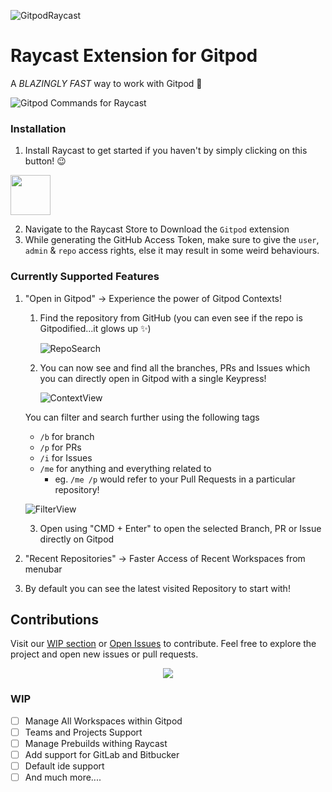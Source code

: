 ![GitpodRaycast](https://user-images.githubusercontent.com/72302948/212153237-df8ea15e-c50f-4ab2-9694-d6671abe568f.png)

# Raycast Extension for Gitpod 

A _BLAZINGLY FAST_ way to work with Gitpod 🍊

![ Gitpod Commands for Raycast ](/metadata/Commands.png)

### Installation

1. Install Raycast to get started if you haven't by simply clicking on this button! 😉

<a href="https://www.raycast.com/henitchobisa/gitpod"><img src="https://www.raycast.com/henitchobisa/gitpod/install_button@2x.png" height="64" alt="" style="height: 64px;"></a>

2. Navigate to the Raycast Store to Download the `Gitpod` extension
3. While generating the GitHub Access Token, make sure to give the `user`, `admin` & `repo` access rights, else it may result in some weird behaviours.

### Currently Supported Features

1. "Open in Gitpod" -> Experience the power of Gitpod Contexts!
   1. Find the repository from GitHub (you can even see if the repo is Gitpodified...it glows up ✨)
   
      ![RepoSearch](/metadata/RepoCatelog.png)
   2. You can now see and find all the branches, PRs and Issues which you can directly open in Gitpod with a single Keypress!
   
      ![ContextView](/metadata/OpenBranchPRIssue.png)
   
   You can filter and search further using the following tags
      - `/b` for branch
      - `/p` for PRs 
      - `/i` for Issues
      - `/me` for anything and everything related to 
         - eg. `/me /p` would refer to your Pull Requests in a particular repository!

   ![FilterView](/metadata/FilterBranchPRIssue.png)

   3. Open using "CMD + Enter" to open the selected Branch, PR or Issue directly on Gitpod

2. "Recent Repositories" -> Faster Access of Recent Workspaces from menubar
   
3. By default you can see the latest visited Repository to start with! 

## Contributions

Visit our [WIP section](#wip) or [Open Issues](https://github.com/gitpod-samples/Gitpod-Raycast-Extension/issues) to contribute. Feel free to explore the project and open new issues or pull requests.

<div align='center' width='100%'>
   <a href="https://www.middlewarehq.com/" target="_blank">
      <img src="https://open-source-assets.middlewarehq.com/svgs/gitpod-samples-Gitpod-Raycast-Extension-contributor-metrics-dark-widget.svg"></img>
   </a>
</div>

### WIP

- [ ] Manage All Workspaces within Gitpod 
- [ ] Teams and Projects Support
- [ ] Manage Prebuilds withing Raycast
- [ ] Add support for GitLab and Bitbucker
- [ ] Default ide support
- [ ] And much more....
